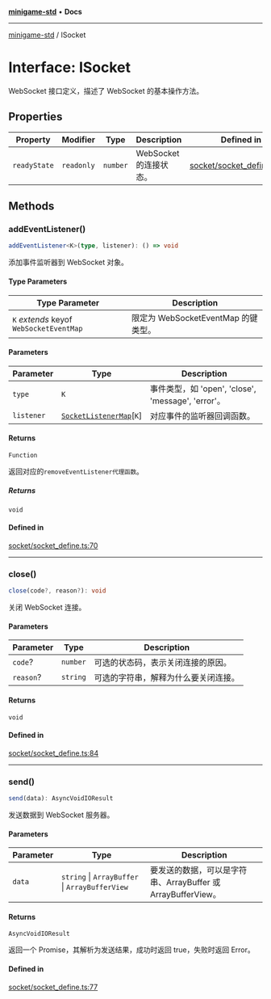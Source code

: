 [**minigame-std**](../README.md) • **Docs**

***

[minigame-std](../README.md) / ISocket

# Interface: ISocket

WebSocket 接口定义，描述了 WebSocket 的基本操作方法。

## Properties

| Property | Modifier | Type | Description | Defined in |
| ------ | ------ | ------ | ------ | ------ |
| `readyState` | `readonly` | `number` | WebSocket 的连接状态。 | [socket/socket\_define.ts:61](https://github.com/JiangJie/minigame-std/blob/e98ab0af7ad78dc07fcec865ee164ff1e7efe9cf/src/std/socket/socket_define.ts#L61) |

## Methods

### addEventListener()

```ts
addEventListener<K>(type, listener): () => void
```

添加事件监听器到 WebSocket 对象。

#### Type Parameters

| Type Parameter | Description |
| ------ | ------ |
| `K` *extends* keyof `WebSocketEventMap` | 限定为 WebSocketEventMap 的键类型。 |

#### Parameters

| Parameter | Type | Description |
| ------ | ------ | ------ |
| `type` | `K` | 事件类型，如 'open', 'close', 'message', 'error'。 |
| `listener` | [`SocketListenerMap`](SocketListenerMap.md)\[`K`\] | 对应事件的监听器回调函数。 |

#### Returns

`Function`

返回对应的`removeEventListener代理函数`。

##### Returns

`void`

#### Defined in

[socket/socket\_define.ts:70](https://github.com/JiangJie/minigame-std/blob/e98ab0af7ad78dc07fcec865ee164ff1e7efe9cf/src/std/socket/socket_define.ts#L70)

***

### close()

```ts
close(code?, reason?): void
```

关闭 WebSocket 连接。

#### Parameters

| Parameter | Type | Description |
| ------ | ------ | ------ |
| `code`? | `number` | 可选的状态码，表示关闭连接的原因。 |
| `reason`? | `string` | 可选的字符串，解释为什么要关闭连接。 |

#### Returns

`void`

#### Defined in

[socket/socket\_define.ts:84](https://github.com/JiangJie/minigame-std/blob/e98ab0af7ad78dc07fcec865ee164ff1e7efe9cf/src/std/socket/socket_define.ts#L84)

***

### send()

```ts
send(data): AsyncVoidIOResult
```

发送数据到 WebSocket 服务器。

#### Parameters

| Parameter | Type | Description |
| ------ | ------ | ------ |
| `data` | `string` \| `ArrayBuffer` \| `ArrayBufferView` | 要发送的数据，可以是字符串、ArrayBuffer 或 ArrayBufferView。 |

#### Returns

`AsyncVoidIOResult`

返回一个 Promise，其解析为发送结果，成功时返回 true，失败时返回 Error。

#### Defined in

[socket/socket\_define.ts:77](https://github.com/JiangJie/minigame-std/blob/e98ab0af7ad78dc07fcec865ee164ff1e7efe9cf/src/std/socket/socket_define.ts#L77)
